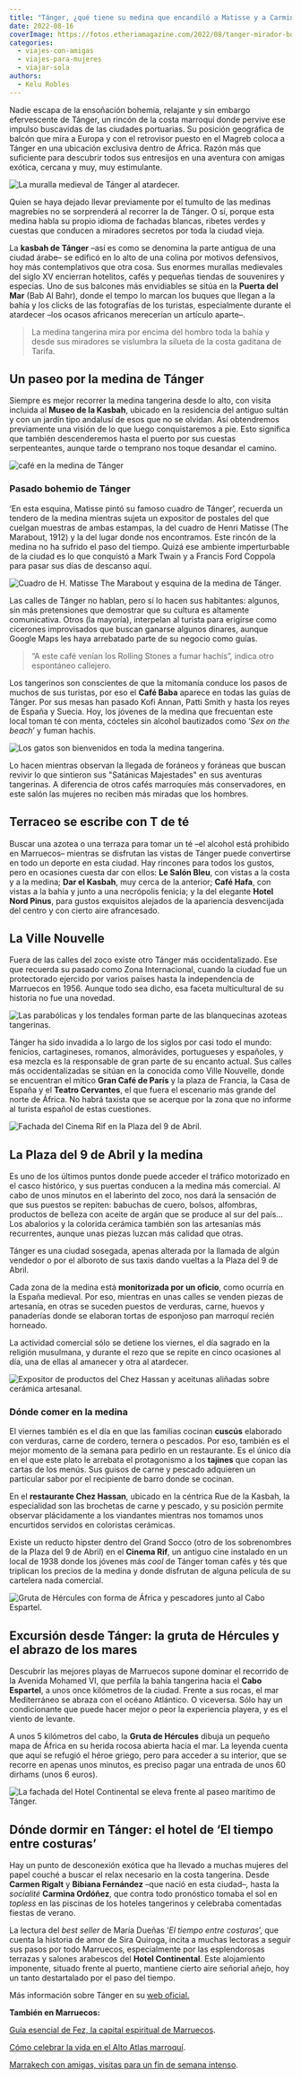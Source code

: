 ```yaml
---
title: "Tánger, ¿qué tiene su medina que encandiló a Matisse y a Carmina Ordóñez?"
date: 2022-08-16
coverImage: https://fotos.etheriamagazine.com/2022/08/tanger-mirador-bonito.jpg
categories: 
  - viajes-con-amigas
  - viajes-para-mujeres
  - viajar-sola
authors: 
  - Kelu Robles
---
```


Nadie escapa de la ensoñación bohemia, relajante y sin embargo efervescente de Tánger, 
un rincón de la costa marroquí donde pervive ese impulso buscavidas de las ciudades 
portuarias. Su posición geográfica de balcón que mira a Europa y con el retrovisor 
puesto en el Magreb coloca a Tánger en una ubicación exclusiva dentro de África. Razón 
más que suficiente para descubrir todos sus entresijos en una aventura con amigas 
exótica, cercana y muy, muy estimulante. 

![La muralla medieval de Tánger al atardecer.](https://fotos.etheriamagazine.com/2022/08/tanger-con-amigas.jpg "Muralla medieval de Tánger al atardecer. © Kelu Robles")

Quien se haya dejado llevar previamente por el tumulto de las medinas magrebíes no se 
sorprenderá al recorrer la de Tánger. O sí, porque esta medina habla su propio idioma de 
fachadas blancas, ribetes verdes y cuestas que conducen a miradores secretos por toda la 
ciudad vieja. 

La **kasbah de Tánger** –así es como se denomina la parte antigua de una ciudad árabe– 
se edificó en lo alto de una colina por motivos defensivos, hoy más contemplativos que 
otra cosa. Sus enormes murallas medievales del siglo XV encierran hotelitos, cafés y 
pequeñas tiendas de souvenires y especias. Uno de sus balcones más envidiables se sitúa 
en la **Puerta del Mar** (Bab Al Bahr), donde el tempo lo marcan los buques que llegan a 
la bahía y los clicks de las fotografías de los turistas, especialmente durante el 
atardecer –los ocasos africanos merecerían un artículo aparte–. 

> La medina tangerina mira por encima del hombro toda la bahía y desde sus miradores se 
> vislumbra la silueta de la costa gaditana de Tarifa. 

## Un paseo por la medina de Tánger

Siempre es mejor recorrer la medina tangerina desde lo alto, con visita incluida al 
**Museo de la Kasbah**, ubicado en la residencia del antiguo sultán y con un jardín tipo 
andalusí de esos que no se olvidan. Así obtendremos previamente una visión de lo que 
luego conquistaremos a pie. Esto significa que también descenderemos hasta el puerto por 
sus cuestas serpenteantes, aunque tarde o temprano nos toque desandar el camino. 

![café en la medina de Tánger](https://fotos.etheriamagazine.com/2022/08/tanger-mirador-bonito.jpg "Cada recoveco de la medina se aprovecha como improvisado mirador del atardecer. © K.R.")

### Pasado bohemio de Tánger

‘En esta esquina, Matisse pintó su famoso cuadro de Tánger’, recuerda un tendero de la 
medina mientras sujeta un expositor de postales del que cuelgan muestras de ambas 
estampas, la del cuadro de Henri Matisse (The Marabout, 1912) y la del lugar donde nos 
encontramos. Este rincón de la medina no ha sufrido el paso del tiempo. Quizá ese 
ambiente imperturbable de la ciudad es lo que conquistó a Mark Twain y a Francis Ford 
Coppola para pasar sus días de descanso aquí. 

![Cuadro de H. Matisse The Marabout y esquina de la medina de Tánger.](https://fotos.etheriamagazine.com/2022/08/tanger-calles-matisse.jpg "Cuadro de H. Matisse The Marabout y esquina de la medina de Tánger. © K.R.")

Las calles de Tánger no hablan, pero sí lo hacen sus habitantes: algunos, sin más 
pretensiones que demostrar que su cultura es altamente comunicativa. Otros (la mayoría), 
interpelan al turista para erigirse como cicerones improvisados que buscan ganarse 
algunos dinares, aunque Google Maps les haya arrebatado parte de su negocio como guías. 

> “A este café venían los Rolling Stones a fumar hachís”, indica otro espontáneo 
> callejero. 

Los tangerinos son conscientes de que la mitomanía conduce los pasos de muchos de sus 
turistas, por eso el **Café Baba** aparece en todas las guías de Tánger. Por sus mesas 
han pasado Kofi Annan, Patti Smith y hasta los reyes de España y Suecia. Hoy, los 
jóvenes de la medina que frecuentan este local toman té con menta, cócteles sin alcohol 
bautizados como ‘_Sex on the beach_’ y fuman hachís. 

![Los gatos son bienvenidos en toda la medina tangerina.](https://fotos.etheriamagazine.com/2022/08/tanger-medina-gato.jpg "Los gatos son bienvenidos en toda la medina tangerina. © K.R.")

Lo hacen mientras observan la llegada de foráneos y foráneas que buscan revivir lo que 
sintieron sus "Satánicas Majestades" en sus aventuras tangerinas. A diferencia de otros 
cafés marroquíes más conservadores, en este salón las mujeres no reciben más miradas que 
los hombres. 

## Terraceo se escribe con T de té 

Buscar una azotea o una terraza para tomar un té –el alcohol está prohibido en 
Marruecos– mientras se disfrutan las vistas de Tánger puede convertirse en todo un 
deporte en esta ciudad. Hay rincones para todos los gustos, pero en ocasiones cuesta dar 
con ellos: **Le Salón Bleu**, con vistas a la costa y a la medina; **Dar el Kasbah**, 
muy cerca de la anterior; **Café Hafa**, con vistas a la bahía y junto a una necrópolis 
fenicia; y la del elegante **Hotel Nord Pinus**, para gustos exquisitos alejados de la 
apariencia desvencijada del centro y con cierto aire afrancesado. 

## La Ville Nouvelle

Fuera de las calles del zoco existe otro Tánger más occidentalizado. Ese que recuerda su 
pasado como Zona Internacional, cuando la ciudad fue un protectorado ejercido por varios 
países hasta la independencia de Marruecos en 1956. Aunque todo sea dicho, esa faceta 
multicultural de su historia no fue una novedad. 

![Las parabólicas y los tendales forman parte de las blanquecinas azoteas tangerinas.](https://fotos.etheriamagazine.com/2022/08/Tanger-azotea-mirador.jpg "Las parabólicas y los tendales forman parte de las blanquecinas azoteas tangerinas. © K.R.")

Tánger ha sido invadida a lo largo de los siglos por casi todo el mundo: fenicios, 
cartagineses, romanos, almorávides, portugueses y españoles, y esa mezcla es la 
responsable de gran parte de su encanto actual. Sus calles más occidentalizadas se 
sitúan en la conocida como Ville Nouvelle, donde se encuentran el mítico **Gran Café de 
París** y la plaza de Francia, la Casa de España y el **Teatro Cervantes**, el que fuera 
el escenario más grande del norte de África. No habrá taxista que se acerque por la zona 
que no informe al turista español de estas cuestiones. 

![Fachada del Cinema Rif en la Plaza del 9 de Abril.](https://fotos.etheriamagazine.com/2022/08/tanger-cinema-rif.jpg "Fachada del Cinema Rif en la Plaza del 9 de Abril. © K.R.")

## La Plaza del 9 de Abril y la medina

Es uno de los últimos puntos donde puede acceder el tráfico motorizado en el casco 
histórico, y sus puertas conducen a la medina más comercial. Al cabo de unos minutos en 
el laberinto del zoco, nos dará la sensación de que sus puestos se repiten: babuchas de 
cuero, bolsos, alfombras, productos de belleza con aceite de argán que se produce al sur 
del país… Los abalorios y la colorida cerámica también son las artesanías más 
recurrentes, aunque unas piezas luzcan más calidad que otras. 

Tánger es una ciudad sosegada, apenas alterada por la llamada de algún vendedor o por el 
alboroto de sus taxis dando vueltas a la Plaza del 9 de Abril. 

Cada zona de la medina está **monitorizada por un oficio**, como ocurría en la España 
medieval. Por eso, mientras en unas calles se venden piezas de artesanía, en otras se 
suceden puestos de verduras, carne, huevos y panaderías donde se elaboran tortas de 
esponjoso pan marroquí recién horneado. 

La actividad comercial sólo se detiene los viernes, el día sagrado en la religión 
musulmana, y durante el rezo que se repite en cinco ocasiones al día, una de ellas al 
amanecer y otra al atardecer. 

![Expositor de productos del Chez Hassan y aceitunas aliñadas sobre cerámica artesanal.](https://fotos.etheriamagazine.com/2022/08/tanger-que-comer.jpg "Expositor de productos del Chez Hassan y aceitunas aliñadas sobre cerámica artesanal. © K.R.")

### Dónde comer en la medina

El viernes también es el día en que las familias cocinan **cuscús** elaborado con 
verduras, carne de cordero, ternera o pescados. Por eso, también es el mejor momento de 
la semana para pedirlo en un restaurante. Es el único día en el que este plato le 
arrebata el protagonismo a los **tajines** que copan las cartas de los menús. Sus guisos 
de carne y pescado adquieren un particular sabor por el recipiente de barro donde se 
cocinan. 

En el **restaurante Chez Hassan**, ubicado en la céntrica Rue de la Kasbah, la 
especialidad son las brochetas de carne y pescado, y su posición permite observar 
plácidamente a los viandantes mientras nos tomamos unos encurtidos servidos en 
coloristas cerámicas. 

Existe un reducto hipster dentro del Grand Socco (otro de los sobrenombres de la Plaza 
del 9 de Abril) en el **Cinema Rif**, un antiguo cine instalado en un local de 1938 
donde los jóvenes más _cool_ de Tánger toman cafés y tés que triplican los precios de la 
medina y donde disfrutan de alguna película de su cartelera nada comercial. 

![Gruta de Hércules con forma de África y pescadores junto al Cabo Espartel.](https://fotos.etheriamagazine.com/2022/08/tanger-gruta-hercules-cabo-espartel.jpg "Gruta de Hércules con forma de África y pescadores junto al Cabo Espartel. © K.R.")

## Excursión desde Tánger: la gruta de Hércules y el abrazo de los mares

Descubrir las mejores playas de Marruecos supone dominar el recorrido de la Avenida 
Mohamed VI, que perfila la bahía tangerina hacia el **Cabo Espartel**, a unos once 
kilómetros de la ciudad. Frente a sus rocas, el mar Mediterráneo se abraza con el océano 
Atlántico. O viceversa. Sólo hay un condicionante que puede hacer mejor o peor la 
experiencia playera, y es el viento de levante. 

A unos 5 kilómetros del cabo, la **Gruta de Hércules** dibuja un pequeño mapa de África 
en su herida rocosa abierta hacia el mar. La leyenda cuenta que aquí se refugió el héroe 
griego, pero para acceder a su interior, que se recorre en apenas unos minutos, es 
preciso pagar una entrada de unos 60 dirhams (unos 6 euros). 

![La fachada del Hotel Continental se eleva frente al paseo marítimo de Tánger.](https://fotos.etheriamagazine.com/2022/08/tanger-hotel-continental.jpg "La fachada del Hotel Continental se eleva frente al paseo marítimo de Tánger. © K.R.")

## Dónde dormir en Tánger: el hotel de ‘El tiempo entre costuras’

Hay un punto de desconexión exótica que ha llevado a muchas mujeres del papel couché a 
buscar el relax necesario en la costa tangerina. Desde **Carmen Rigalt** y **Bibiana 
Fernández** –que nació en esta ciudad–, hasta la _socialité_ **Carmina Ordóñez**, que 
contra todo pronóstico tomaba el sol en _topless_ en las piscinas de los hoteles 
tangerinos y celebraba comentadas fiestas de verano. 

La lectura del _best seller_ de María Dueñas ‘_El tiempo entre costuras_’, que cuenta la 
historia de amor de Sira Quiroga, incita a muchas lectoras a seguir sus pasos por todo 
Marruecos, especialmente por las esplendorosas terrazas y salones arabescos del **Hotel 
Continental**. Este alojamiento imponente, situado frente al puerto, mantiene cierto 
aire señorial añejo, hoy un tanto destartalado por el paso del tiempo. 

Más información sobre Tánger en su [web 
oficial.](https://www.visitmorocco.com/es/destinos/tanger) 

**También en Marruecos:** 

[Guía esencial de Fez, la capital espiritual de 
Marruecos](https://etheriamagazine.com/2021/03/18/guia-esencial-que-ver-y-hacer-en-fez/). 

[Cómo celebrar la vida en el Alto Atlas 
marroquí](https://etheriamagazine.com/2020/04/08/viaje-amigas-marruecos-celebra-la-vida-en-el-alto-atlas/). 

[Marrakech con amigas, visitas para un fin de semana 
intenso](https://etheriamagazine.com/2018/12/27/viaje-de-amigas-a-marrakech/).

